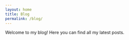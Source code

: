 ```yaml
---
layout: home
title: Blog
permalink: /blog/
---
```



Welcome to my blog! Here you can find all my latest posts.

